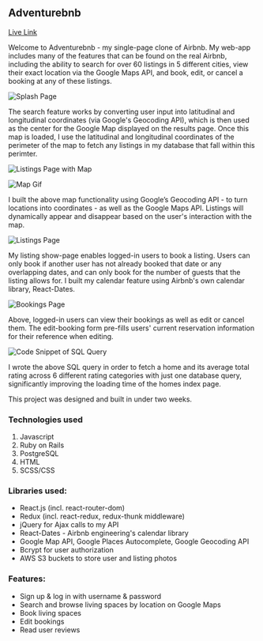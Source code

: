 ## Adventurebnb

[Live Link](https://adventurebnb.herokuapp.com/#/)

Welcome to Adventurebnb - my single-page clone of Airbnb. My web-app includes many of the features that can be found on the real Airbnb, including the ability to search for over 60 listings in 5 different cities, view their exact location via the Google Maps API, and book, edit, or cancel a booking at any of these listings.

![Splash Page](https://user-images.githubusercontent.com/39382120/54859657-2c7e6b80-4ccd-11e9-9f4b-ed4ae2436961.png "Splash Page")

The search feature works by converting user input into latitudinal and longitudinal coordinates (via Google's Geocoding API), which is then used as the center for the Google Map displayed on the results page. Once this map is loaded, I use the latitudinal and longitudinal coordinates of the perimeter of the map to fetch any listings in my database that fall within this perimter. 

![Listings Page with Map](https://user-images.githubusercontent.com/39382120/47235621-75cd3680-d38e-11e8-83c3-230cdc639ba6.png "Listings Page with Map")

![Map Gif](./app/assets/images/carlygify.gif "Map Gif")

I built the above map functionality using Google’s Geocoding API - to turn locations into coordinates - as well as the Google Maps API. Listings will dynamically appear and disappear based on the user's interaction with the map.

![Listings Page](https://user-images.githubusercontent.com/39382120/60606842-f000e800-9d70-11e9-8db2-b254baeac20a.png "Listings Page")

My listing show-page enables logged-in users to book a listing. Users can only book if another user has not already booked that date or any overlapping dates, and can only book for the number of guests that the listing allows for. I built my calendar feature using Airbnb's own calendar library, React-Dates.

![Bookings Page](https://user-images.githubusercontent.com/39382120/54859680-8c751200-4ccd-11e9-82f2-8dbde9bcb34d.png "Bookings Page")

Above, logged-in users can view their bookings as well as edit or cancel them. The edit-booking form pre-fills users' current reservation information for their reference when editing.

![Code Snippet of SQL Query](https://user-images.githubusercontent.com/39382120/63602605-ad8fa680-c57c-11e9-8618-73f27e53cfa5.png)

I wrote the above SQL query in order to fetch a home and its average total rating across 6 different rating categories with just one database query, significantly improving the loading time of the homes index page.

This project was designed and built in under two weeks.

### Technologies used
 1.	Javascript
 2.	Ruby on Rails
 3.	PostgreSQL
 4.	HTML
 5.	SCSS/CSS

### Libraries used:

* React.js (incl. react-router-dom)
* Redux (incl. react-redux, redux-thunk middleware)
* jQuery for Ajax calls to my API
* React-Dates - Airbnb engineering's calendar library
* Google Map API, Google Places Autocomplete, Google Geocoding API
* Bcrypt for user authorization
* AWS S3 buckets to store user and listing photos

### Features:

* Sign up & log in with username & password
* Search and browse living spaces by location on Google Maps
* Book living spaces
* Edit bookings
* Read user reviews
